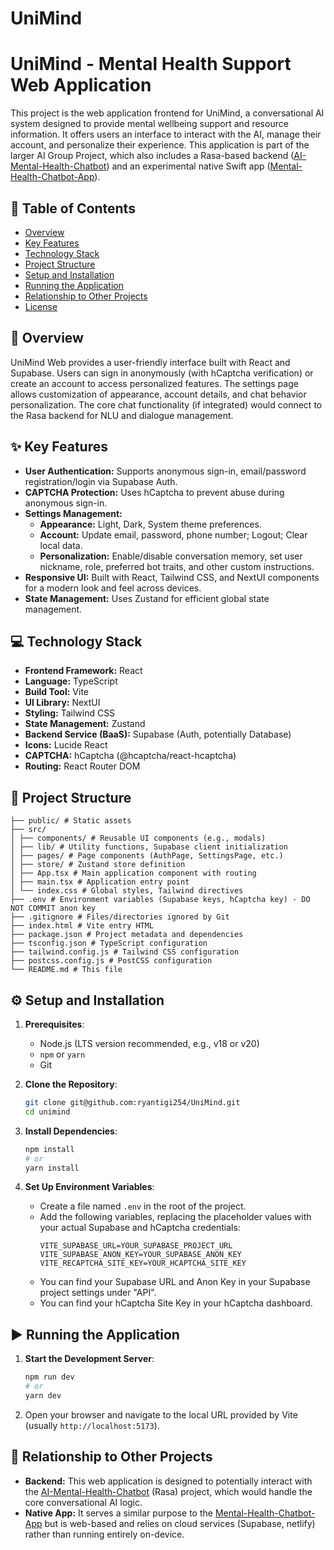 # UniMind
# UniMind - Mental Health Support Web Application

This project is the web application frontend for UniMind, a conversational AI system designed to provide mental wellbeing support and resource information. It offers users an interface to interact with the AI, manage their account, and personalize their experience. This application is part of the larger AI Group Project, which also includes a Rasa-based backend ([AI-Mental-Health-Chatbot](https://github.com/ryantigi254/AI-Mental-Health-Chatbot)) and an experimental native Swift app ([Mental-Health-Chatbot-App](https://github.com/ryantigi254/Mental-Health-Chatbot-App)).

## :bookmark_tabs: Table of Contents

*   [Overview](#rocket-overview)
*   [Key Features](#sparkles-key-features)
*   [Technology Stack](#computer-technology-stack)
*   [Project Structure](#file_folder-project-structure)
*   [Setup and Installation](#gear-setup-and-installation)
*   [Running the Application](#arrow_forward-running-the-application)
*   [Relationship to Other Projects](#link-relationship-to-other-projects)
*   [License](#memo-license)

## :rocket: Overview

UniMind Web provides a user-friendly interface built with React and Supabase. Users can sign in anonymously (with hCaptcha verification) or create an account to access personalized features. The settings page allows customization of appearance, account details, and chat behavior personalization. The core chat functionality (if integrated) would connect to the Rasa backend for NLU and dialogue management.

## :sparkles: Key Features

*   **User Authentication:** Supports anonymous sign-in, email/password registration/login via Supabase Auth.
*   **CAPTCHA Protection:** Uses hCaptcha to prevent abuse during anonymous sign-in.
*   **Settings Management:**
    *   **Appearance:** Light, Dark, System theme preferences.
    *   **Account:** Update email, password, phone number; Logout; Clear local data.
    *   **Personalization:** Enable/disable conversation memory, set user nickname, role, preferred bot traits, and other custom instructions.
*   **Responsive UI:** Built with React, Tailwind CSS, and NextUI components for a modern look and feel across devices.
*   **State Management:** Uses Zustand for efficient global state management.

## :computer: Technology Stack

*   **Frontend Framework:** React
*   **Language:** TypeScript
*   **Build Tool:** Vite
*   **UI Library:** NextUI
*   **Styling:** Tailwind CSS
*   **State Management:** Zustand
*   **Backend Service (BaaS):** Supabase (Auth, potentially Database)
*   **Icons:** Lucide React
*   **CAPTCHA:** hCaptcha (@hcaptcha/react-hcaptcha)
*   **Routing:** React Router DOM

## :file_folder: Project Structure
```
├── public/ # Static assets
├── src/
│ ├── components/ # Reusable UI components (e.g., modals)
│ ├── lib/ # Utility functions, Supabase client initialization
│ ├── pages/ # Page components (AuthPage, SettingsPage, etc.)
│ ├── store/ # Zustand store definition
│ ├── App.tsx # Main application component with routing
│ ├── main.tsx # Application entry point
│ └── index.css # Global styles, Tailwind directives
├── .env # Environment variables (Supabase keys, hCaptcha key) - DO NOT COMMIT anon key
├── .gitignore # Files/directories ignored by Git
├── index.html # Vite entry HTML
├── package.json # Project metadata and dependencies
├── tsconfig.json # TypeScript configuration
├── tailwind.config.js # Tailwind CSS configuration
├── postcss.config.js # PostCSS configuration
└── README.md # This file
```

## :gear: Setup and Installation

1.  **Prerequisites**:
    *   Node.js (LTS version recommended, e.g., v18 or v20)
    *   `npm` or `yarn`
    *   Git

2.  **Clone the Repository**:
    ```bash
    git clone git@github.com:ryantigi254/UniMind.git
    cd unimind
    ```

3.  **Install Dependencies**:
    ```bash
    npm install
    # or
    yarn install
    ```

4.  **Set Up Environment Variables**:
    *   Create a file named `.env` in the root of the project.
    *   Add the following variables, replacing the placeholder values with your actual Supabase and hCaptcha credentials:
        ```dotenv
        VITE_SUPABASE_URL=YOUR_SUPABASE_PROJECT_URL
        VITE_SUPABASE_ANON_KEY=YOUR_SUPABASE_ANON_KEY
        VITE_RECAPTCHA_SITE_KEY=YOUR_HCAPTCHA_SITE_KEY
        ```
    *   You can find your Supabase URL and Anon Key in your Supabase project settings under "API".
    *   You can find your hCaptcha Site Key in your hCaptcha dashboard.

## :arrow_forward: Running the Application

1.  **Start the Development Server**:
    ```bash
    npm run dev
    # or
    yarn dev
    ```
2.  Open your browser and navigate to the local URL provided by Vite (usually `http://localhost:5173`).

## :link: Relationship to Other Projects

*   **Backend:** This web application is designed to potentially interact with the [AI-Mental-Health-Chatbot](https://github.com/ryantigi254/AI-Mental-Health-Chatbot) (Rasa) project, which would handle the core conversational AI logic.
*   **Native App:** It serves a similar purpose to the [Mental-Health-Chatbot-App](https://github.com/ryantigi254/Mental-Health-Chatbot-App) but is web-based and relies on cloud services (Supabase, netlify) rather than running entirely on-device.



